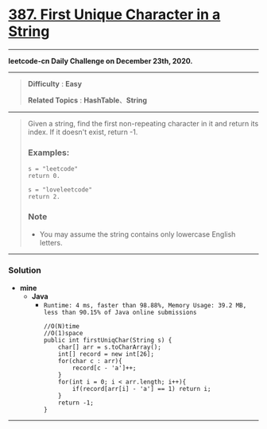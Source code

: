 # [387. First Unique Character in a String](https://leetcode.com/problems/first-unique-character-in-a-string/)


---

**leetcode-cn Daily Challenge on December 23th, 2020.**

---

> **Difficulty** : **Easy**
>
> **Related Topics** : **HashTable**、**String**

---

> Given a string, find the first non-repeating character in it and return its index. If it doesn't exist, return -1.
>
> ### Examples:
> ```
> s = "leetcode"
> return 0.
>
> s = "loveleetcode"
> return 2.
> ```
>
> ### Note
> * You may assume the string contains only lowercase English letters.


---


### Solution
* **mine**
  * **Java**
    * `Runtime: 4 ms, faster than 98.88%, Memory Usage: 39.2 MB, less than 90.15% of Java online submissions`
      ```
      //O(N)time
      //O(1)space
      public int firstUniqChar(String s) {
          char[] arr = s.toCharArray();
          int[] record = new int[26];
          for(char c : arr){
              record[c - 'a']++;
          }
          for(int i = 0; i < arr.length; i++){
              if(record[arr[i] - 'a'] == 1) return i;
          }
          return -1;
      }
      ```

---


